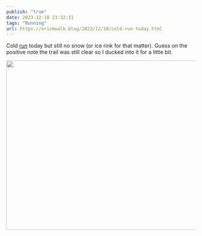 ```yaml
---
publish: "true"
date: 2023-12-18 23:32:11
tags: "Running"
url: https://ericmwalk.blog/2023/12/18/cold-run-today.html
---
```


Cold [run](https://strava.com/activities/10400990697) today but still no snow (or ice rink for that matter). Guess on the positive note the trail was still clear so I ducked into it for a little bit.



<img src="uploads/2023/bdcbc15d61.jpg" width="600" height="450" alt="">